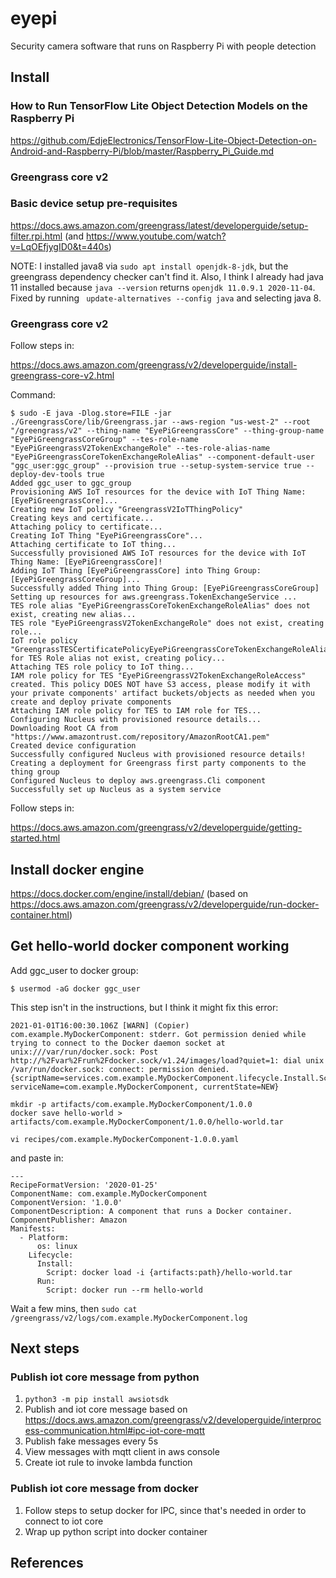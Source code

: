 # eyepi

Security camera software that runs on Raspberry Pi with people detection

## Install

### How to Run TensorFlow Lite Object Detection Models on the Raspberry Pi

https://github.com/EdjeElectronics/TensorFlow-Lite-Object-Detection-on-Android-and-Raspberry-Pi/blob/master/Raspberry_Pi_Guide.md

### Greengrass core v2

### Basic device setup pre-requisites

https://docs.aws.amazon.com/greengrass/latest/developerguide/setup-filter.rpi.html (and https://www.youtube.com/watch?v=LqOEfjygID0&t=440s)

NOTE: I installed java8 via `sudo apt install openjdk-8-jdk`, but the greengrass dependency checker can't find it.  Also, I think I already had java 11 installed because `java --version` returns `openjdk 11.0.9.1 2020-11-04`.  Fixed by running ` update-alternatives --config java` and selecting java 8.

### Greengrass core v2

Follow steps in:

https://docs.aws.amazon.com/greengrass/v2/developerguide/install-greengrass-core-v2.html

Command:

```
$ sudo -E java -Dlog.store=FILE -jar ./GreengrassCore/lib/Greengrass.jar --aws-region "us-west-2" --root "/greengrass/v2" --thing-name "EyePiGreengrassCore" --thing-group-name "EyePiGreengrassCoreGroup" --tes-role-name "EyePiGreengrassV2TokenExchangeRole" --tes-role-alias-name "EyePiGreengrassCoreTokenExchangeRoleAlias" --component-default-user "ggc_user:ggc_group" --provision true --setup-system-service true --deploy-dev-tools true
Added ggc_user to ggc_group
Provisioning AWS IoT resources for the device with IoT Thing Name: [EyePiGreengrassCore]...
Creating new IoT policy "GreengrassV2IoTThingPolicy"
Creating keys and certificate...
Attaching policy to certificate...
Creating IoT Thing "EyePiGreengrassCore"...
Attaching certificate to IoT thing...
Successfully provisioned AWS IoT resources for the device with IoT Thing Name: [EyePiGreengrassCore]!
Adding IoT Thing [EyePiGreengrassCore] into Thing Group: [EyePiGreengrassCoreGroup]...
Successfully added Thing into Thing Group: [EyePiGreengrassCoreGroup]
Setting up resources for aws.greengrass.TokenExchangeService ...
TES role alias "EyePiGreengrassCoreTokenExchangeRoleAlias" does not exist, creating new alias...
TES role "EyePiGreengrassV2TokenExchangeRole" does not exist, creating role...
IoT role policy "GreengrassTESCertificatePolicyEyePiGreengrassCoreTokenExchangeRoleAlias" for TES Role alias not exist, creating policy...
Attaching TES role policy to IoT thing...
IAM role policy for TES "EyePiGreengrassV2TokenExchangeRoleAccess" created. This policy DOES NOT have S3 access, please modify it with your private components' artifact buckets/objects as needed when you create and deploy private components
Attaching IAM role policy for TES to IAM role for TES...
Configuring Nucleus with provisioned resource details...
Downloading Root CA from "https://www.amazontrust.com/repository/AmazonRootCA1.pem"
Created device configuration
Successfully configured Nucleus with provisioned resource details!
Creating a deployment for Greengrass first party components to the thing group
Configured Nucleus to deploy aws.greengrass.Cli component
Successfully set up Nucleus as a system service
```

Follow steps in:

https://docs.aws.amazon.com/greengrass/v2/developerguide/getting-started.html

## Install docker engine

https://docs.docker.com/engine/install/debian/  (based on https://docs.aws.amazon.com/greengrass/v2/developerguide/run-docker-container.html)

## Get hello-world docker component working

Add ggc_user to docker group:

```
$ usermod -aG docker ggc_user
```

This step isn't in the instructions, but I think it might fix this error:

```
2021-01-01T16:00:30.106Z [WARN] (Copier) com.example.MyDockerComponent: stderr. Got permission denied while trying to connect to the Docker daemon socket at unix:///var/run/docker.sock: Post http://%2Fvar%2Frun%2Fdocker.sock/v1.24/images/load?quiet=1: dial unix /var/run/docker.sock: connect: permission denied. {scriptName=services.com.example.MyDockerComponent.lifecycle.Install.Script, serviceName=com.example.MyDockerComponent, currentState=NEW}
```



```
mkdir -p artifacts/com.example.MyDockerComponent/1.0.0
docker save hello-world > artifacts/com.example.MyDockerComponent/1.0.0/hello-world.tar
```

```
vi recipes/com.example.MyDockerComponent-1.0.0.yaml
```

and paste in:

```
---
RecipeFormatVersion: '2020-01-25'
ComponentName: com.example.MyDockerComponent
ComponentVersion: '1.0.0'
ComponentDescription: A component that runs a Docker container.
ComponentPublisher: Amazon
Manifests:
  - Platform:
      os: linux
    Lifecycle:
      Install:
        Script: docker load -i {artifacts:path}/hello-world.tar
      Run:
        Script: docker run --rm hello-world
```

Wait a few mins, then `sudo cat /greengrass/v2/logs/com.example.MyDockerComponent.log`

## Next steps

### Publish iot core message from python

1. `python3 -m pip install awsiotsdk`
1. Publish and iot core message based on https://docs.aws.amazon.com/greengrass/v2/developerguide/interprocess-communication.html#ipc-iot-core-mqtt
1. Publish fake messages every 5s
1. View messages with mqtt client in aws console
1. Create iot rule to invoke lambda function

### Publish iot core message from docker

1. Follow steps to setup docker for IPC, since that's needed in order to connect to iot core
1. Wrap up python script into docker container

## References


